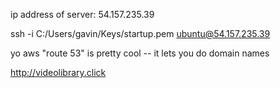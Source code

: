 ip address of server: 54.157.235.39

ssh -i C:/Users/gavin/Keys/startup.pem ubuntu@54.157.235.39

yo aws "route 53" is pretty cool -- it lets you do domain names

http://videolibrary.click
